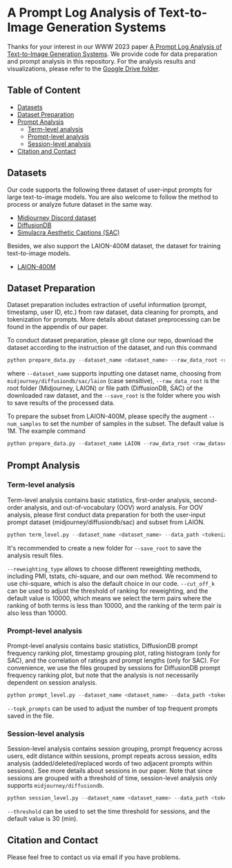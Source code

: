 # A Prompt Log Analysis of Text-to-Image Generation Systems

Thanks for your interest in our WWW 2023 paper [A Prompt Log Analysis of Text-to-Image Generation Systems](). 
We provide code for data preparation and prompt analysis in this repository. For the analysis results and visualizations, please refer to the [Google Drive folder](https://drive.google.com/drive/folders/1iBYcQa2SoLFs6SF12BK3SgDTAZZVZv3x?usp=share_link). 


## Table of Content

* [Datasets](#datasets)
* [Dataset Preparation](#dataset-preparation)
* [Prompt Analysis](#prompt-analysis)
  * [Term-level analysis](#term-level-analysis)
  * [Prompt-level analysis](#prompt-level-analysis)
  * [Session-level analysis](#session-level-analysis)
* [Citation and Contact](#citation-and-contact)

## Datasets
Our code supports the following three dataset of user-input prompts for large text-to-image models. You are also welcome to follow the method to process or analyze future dataset in the same way.

* [Midjourney Discord dataset](https://www.kaggle.com/datasets/da9b9ba35ffbd86a5f97ccd068d3c74f5742cfe5f34f6aaf1f0f458d7694f55e)
* [DiffusionDB](https://huggingface.co/datasets/poloclub/diffusiondb)
* [Simulacra Aesthetic Captions (SAC)](https://github.com/JD-P/simulacra-aesthetic-captions)

Besides, we also support the LAION-400M dataset, the dataset for training text-to-image models.

* [LAION-400M](https://www.kaggle.com/datasets/romainbeaumont/laion400m)

## Dataset Preparation
Dataset preparation includes extraction of useful information (prompt, timestamp, user ID, etc.) from raw dataset, data cleaning for prompts, and tokenization for prompts. More details about dataset preprocessing can be found in the appendix of our paper.

To conduct dataset preparation, please git clone our repo, download the dataset according to the instruction of the dataset, and run this command

```python
python prepare_data.py --dataset_name <dataset_name> --raw_data_root <raw_dataset_root/path> --save_root <result_folder>
```
where `--dataset_name` supports inputting one dataset name, choosing from `midjourney/diffusiondb/sac/laion` (case sensitive), `--raw_data_root` is the root folder (Midjourney, LAION) or file path (DiffusionDB, SAC) of the downloaded raw dataset, and the `--save_root` is the folder where you wish to save results of the processed data.

To prepare the subset from LAION-400M, please specify the augment `--num_samples` to set the number of samples in the subset. The default value is 1M. The example command

```python
python prepare_data.py --dataset_name LAION --raw_data_root <raw_dataset_root/path> --save_root <result_folder> --num_samples 1000000
```

## Prompt Analysis

### Term-level analysis
Term-level analysis contains basic statistics, first-order analysis, second-order analysis, and out-of-vocabulary (OOV) word analysis. For OOV analysis, please first conduct data preparation for both the user-input prompt dataset (midjourney/diffusiondb/sac) and subset from LAION.

```python
python term_level.py --dataset_name <dataset_name> --data_path <tokenized_file_path> --laion_path <tokenized_laion_file_path> --save_root <result_folder>
```
It's recommended to create a new folder for `--save_root` to save the analysis result files.

`--reweighting_type` allows to choose different reweighting methods, including PMI, tstats, chi-square, and our own method. We recommend to use chi-square, which is also the default choice in our code.
`--cut_off_k` can be used to adjust the threshold of ranking for reweighting, and the default value is 10000, which means we select the term pairs where the ranking of both terms is less than 10000, and the ranking of the term pair is also less than 10000.

### Prompt-level analysis
Prompt-level analysis contains basic statistics, DiffusionDB prompt frequency ranking plot, timestamp grouping plot, rating histogram (only for SAC), and the correlation of ratings and prompt lengths (only for SAC). For convenience, we use the files grouped by sessions for DiffusionDB prompt frequency ranking plot, but note that the analysis is not necessarily dependent on session analysis.

```python
python prompt_level.py --dataset_name <dataset_name> --data_path <tokenized_file_path> --save_root <result_folder>
```

`--topk_prompts` can be used to adjust the number of top frequent prompts saved in the file.

### Session-level analysis
Session-level analysis contains session grouping, prompt frequency across users, edit distance within sessions, prompt repeats across session, edits analysis (added/deleted/replaced words of two adjacent prompts within sessions). See more details about sessions in our paper. Note that since sessions are grouped with a threshold of time, session-level analysis only supports `midjourney/diffusiondb`.

```python
python session_level.py --dataset_name <dataset_name> --data_path <tokenized_file_path> --session_df_path <session_file_path> --threshold <session_threshold>
```

`--threshold` can be used to set the time threshold for sessions, and the default value is 30 (min).


<!-- ## Cite -->

## Citation and Contact

Please feel free to contact us via email if you have problems.
